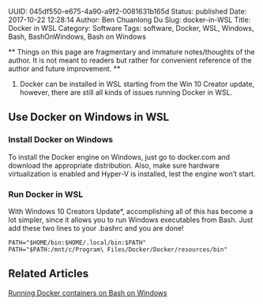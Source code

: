 UUID: 045df550-e675-4a90-a9f2-0081631b165d
Status: published
Date: 2017-10-22 12:28:14
Author: Ben Chuanlong Du
Slug: docker-in-WSL
Title: Docker in WSL
Category: Software
Tags: software, Docker, WSL, Windows, Bash, BashOnWindows, Bash on Windows

**
Things on this page are
fragmentary and immature notes/thoughts of the author.
It is not meant to readers
but rather for convenient reference of the author and future improvement.
**

1. Docker can be installed in WSL starting from the Win 10 Creator update,
however, 
there are still all kinds of issues running Docker in WSL.


## Use Docker on Windows in WSL

### Install Docker on Windows

To install the Docker engine on Windows, 
just go to docker.com and download the appropriate distribution. 
Also, 
make sure hardware virtualization is enabled and Hyper-V is installed, 
lest the engine won’t start.

### Run Docker in WSL

With Windows 10 Creators Update*, 
accomplishing all of this has become a lot simpler, 
since it allows you to run Windows executables from Bash. 
Just add these two lines to your .bashrc and you are done!

    PATH="$HOME/bin:$HOME/.local/bin:$PATH"
    PATH="$PATH:/mnt/c/Program\ Files/Docker/Docker/resources/bin"

## Related Articles 

[Running Docker containers on Bash on Windows](https://blog.jayway.com/2017/04/19/running-docker-on-bash-on-windows/)

